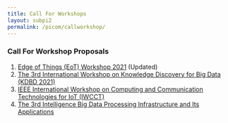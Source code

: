 ```yaml
---
title: Call For Workshops
layout: subpi2
permalink: /picom/callworkshop/
---
```


<h3>Call For Workshop Proposals</h3>
<ol><li><a href="/2021/assets/files/CFP_EoT_2021_PICom21_workshop.pdf" target=_new>Edge of Things (EoT) Workshop 2021</a> (Updated)<br/></li>
  <li><a href="/2021/assets/files/KDBD_CFP-20210222.pdf" target=_new>The 3rd International Workshop on Knowledge Discovery for Big Data
(KDBD 2021)</a><br/></li>
  <li><a href="/2021/assets/files/iwcct picom2021.pdf" target=_new>IEEE International Workshop on Computing and Communication Technologies for IoT (IWCCT)</a>
  </li>
 <li><a href="/2021/assets/files/IBPI 2021.pdf" target=_new>The 3rd Intelligence Big Data Processing Infrastructure and Its
   Applications</a>
</li>
  </ol>
